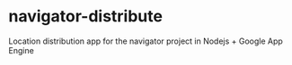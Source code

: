 # navigator-distribute
Location distribution app for the navigator project in Nodejs + Google App Engine

